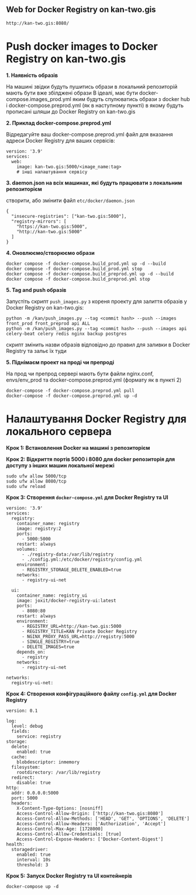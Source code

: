 ## **Web for Docker Registry on kan-two.gis**

```
http://kan-two.gis:8080/
```

# **Push docker images to Docker Registry on kan-two.gis**
**1. Наявність образів**

На машині звідки будуть пушитись образи в локальний репозиторій мають бути вже збілджені образи
В ідеалі, має бути docker-compose.images_prod.yml яким будуть спулюватись образи з docker hub і docker-compose.preprod.yml (як в наступному пункті) в якому будуть прописані шляши до Docker Registry on kan-two.gis

**2. Приклад docker-compose.preprod.yml**

Відредагуйте ваш docker-compose.preprod.yml файл для вказання адреси Docker Registry для ваших сервісів:
```
version: '3.9'
services:
  web:
    image: kan-two.gis:5000/<image_name:tag>
    # інші налаштування сервісу
```

**3. daemon.json на всіх машинах, які будуть працювати з локальним репозиторієм**

створити, або змінити файл `etc/docker/daemon.json` 
```
{
  "insecure-registries": ["kan-two.gis:5000"],
  "registry-mirrors": [
    "https://kan-two.gis:5000",
    "http://kan-two.gis:5000"
  ]
}
```

**4. Оновлюємо/створюємо образи**
```
docker compose -f docker-compose.build_prod.yml up -d --build
docker compose -f docker-compose.build_prod.yml stop
docker compose -f docker-compose.build_preprod.yml up -d --build
docker compose -f docker-compose.build_preprod.yml stop
```

**5. Tag and push образів**

Запустіть скрипт `push_images.py` з кореня проекту для залиття образів у Docker Registry on kan-two.gis:
```
python -m /kan/push_images.py --tag <commit hash> --push --images front_prod front_preprod api ALL
python -m /kan/push_images.py --tag <commit hash> --push --images api celery-beat celery redis nginx backup postgres
```
скрипт змінить назви образів відповідно до правил для заливки в Docker Registry та зальє їх туди

**5. Піднімаєм проект на проді чи препроді**

На прод чи препрод сервері мають бути файли nginx.conf, envs/env_prod та docker-compose.preprod.yml (формату як в пункті 2)
```
docker-compose -f docker-compose.preprod.yml pull
docker-compose -f docker-compose.preprod.yml up -d
```
#

# **Налаштування Docker Registry для локального сервера**
**Крок 1: Встановлення Docker на машині з репозиторієм**

**Крок 2: Відкриття портів 5000 і 8080 для docker репозиторія для доступу з інших машин локальної мережі**

```
sudo ufw allow 5000/tcp
sudo ufw allow 8080/tcp
sudo ufw reload
```
**Крок 3: Створення  `docker-compose.yml` для Docker Registry та UI**

```
version: '3.9'
services:
  registry:
    container_name: registry
    image: registry:2
    ports:
      - 5000:5000
    restart: always
    volumes:
      - ./registry-data:/var/lib/registry
      - ./config.yml:/etc/docker/registry/config.yml
    environment:
      - REGISTRY_STORAGE_DELETE_ENABLED=true
    networks:
      - registry-ui-net

  ui:
    container_name: registry_ui
    image: joxit/docker-registry-ui:latest
    ports:
      - 8080:80
    restart: always
    environment:
      - REGISTRY_URL=http://kan-two.gis:5000
      - REGISTRY_TITLE=KAN Private Docker Registry
      - NGINX_PROXY_PASS_URL=http://registry:5000
      - SINGLE_REGISTRY=true
      - DELETE_IMAGES=true
    depends_on:
      - registry
    networks:
      - registry-ui-net

networks:
  registry-ui-net:
```

**Крок 4: Створення конфігураційного файлу `config.yml` для Docker Registry**

```
version: 0.1

log:
  level: debug
  fields:
    service: registry
storage:
  delete:
    enabled: true
  cache:
    blobdescriptor: inmemory
  filesystem:
    rootdirectory: /var/lib/registry
  redirect:
    disable: true
http:
  addr: 0.0.0.0:5000
  port: 5000
  headers:
    X-Content-Type-Options: [nosniff]
    Access-Control-Allow-Origin: ['http://kan-two.gis:8080']
    Access-Control-Allow-Methods: ['HEAD', 'GET', 'OPTIONS', 'DELETE']
    Access-Control-Allow-Headers: ['Authorization', 'Accept']
    Access-Control-Max-Age: [1728000]
    Access-Control-Allow-Credentials: [true]
    Access-Control-Expose-Headers: ['Docker-Content-Digest']
health:
  storagedriver:
    enabled: true
    interval: 10s
    threshold: 3
```
**Крок 5: Запуск Docker Registry та UI контейнерів**

```
docker-compose up -d
```